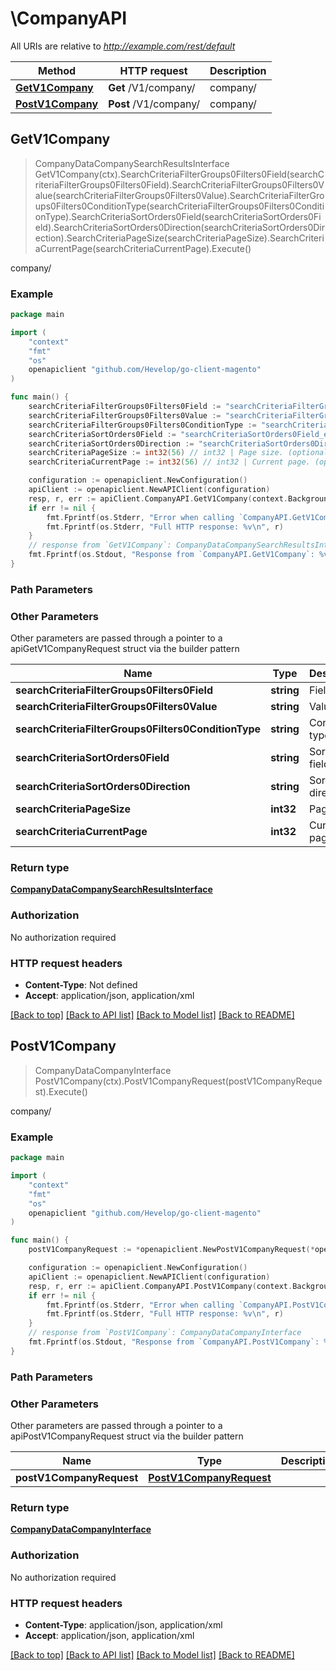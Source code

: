 # \CompanyAPI

All URIs are relative to *http://example.com/rest/default*

Method | HTTP request | Description
------------- | ------------- | -------------
[**GetV1Company**](CompanyAPI.md#GetV1Company) | **Get** /V1/company/ | company/
[**PostV1Company**](CompanyAPI.md#PostV1Company) | **Post** /V1/company/ | company/



## GetV1Company

> CompanyDataCompanySearchResultsInterface GetV1Company(ctx).SearchCriteriaFilterGroups0Filters0Field(searchCriteriaFilterGroups0Filters0Field).SearchCriteriaFilterGroups0Filters0Value(searchCriteriaFilterGroups0Filters0Value).SearchCriteriaFilterGroups0Filters0ConditionType(searchCriteriaFilterGroups0Filters0ConditionType).SearchCriteriaSortOrders0Field(searchCriteriaSortOrders0Field).SearchCriteriaSortOrders0Direction(searchCriteriaSortOrders0Direction).SearchCriteriaPageSize(searchCriteriaPageSize).SearchCriteriaCurrentPage(searchCriteriaCurrentPage).Execute()

company/



### Example

```go
package main

import (
	"context"
	"fmt"
	"os"
	openapiclient "github.com/Hevelop/go-client-magento"
)

func main() {
	searchCriteriaFilterGroups0Filters0Field := "searchCriteriaFilterGroups0Filters0Field_example" // string | Field (optional)
	searchCriteriaFilterGroups0Filters0Value := "searchCriteriaFilterGroups0Filters0Value_example" // string | Value (optional)
	searchCriteriaFilterGroups0Filters0ConditionType := "searchCriteriaFilterGroups0Filters0ConditionType_example" // string | Condition type (optional)
	searchCriteriaSortOrders0Field := "searchCriteriaSortOrders0Field_example" // string | Sorting field. (optional)
	searchCriteriaSortOrders0Direction := "searchCriteriaSortOrders0Direction_example" // string | Sorting direction. (optional)
	searchCriteriaPageSize := int32(56) // int32 | Page size. (optional)
	searchCriteriaCurrentPage := int32(56) // int32 | Current page. (optional)

	configuration := openapiclient.NewConfiguration()
	apiClient := openapiclient.NewAPIClient(configuration)
	resp, r, err := apiClient.CompanyAPI.GetV1Company(context.Background()).SearchCriteriaFilterGroups0Filters0Field(searchCriteriaFilterGroups0Filters0Field).SearchCriteriaFilterGroups0Filters0Value(searchCriteriaFilterGroups0Filters0Value).SearchCriteriaFilterGroups0Filters0ConditionType(searchCriteriaFilterGroups0Filters0ConditionType).SearchCriteriaSortOrders0Field(searchCriteriaSortOrders0Field).SearchCriteriaSortOrders0Direction(searchCriteriaSortOrders0Direction).SearchCriteriaPageSize(searchCriteriaPageSize).SearchCriteriaCurrentPage(searchCriteriaCurrentPage).Execute()
	if err != nil {
		fmt.Fprintf(os.Stderr, "Error when calling `CompanyAPI.GetV1Company``: %v\n", err)
		fmt.Fprintf(os.Stderr, "Full HTTP response: %v\n", r)
	}
	// response from `GetV1Company`: CompanyDataCompanySearchResultsInterface
	fmt.Fprintf(os.Stdout, "Response from `CompanyAPI.GetV1Company`: %v\n", resp)
}
```

### Path Parameters



### Other Parameters

Other parameters are passed through a pointer to a apiGetV1CompanyRequest struct via the builder pattern


Name | Type | Description  | Notes
------------- | ------------- | ------------- | -------------
 **searchCriteriaFilterGroups0Filters0Field** | **string** | Field | 
 **searchCriteriaFilterGroups0Filters0Value** | **string** | Value | 
 **searchCriteriaFilterGroups0Filters0ConditionType** | **string** | Condition type | 
 **searchCriteriaSortOrders0Field** | **string** | Sorting field. | 
 **searchCriteriaSortOrders0Direction** | **string** | Sorting direction. | 
 **searchCriteriaPageSize** | **int32** | Page size. | 
 **searchCriteriaCurrentPage** | **int32** | Current page. | 

### Return type

[**CompanyDataCompanySearchResultsInterface**](CompanyDataCompanySearchResultsInterface.md)

### Authorization

No authorization required

### HTTP request headers

- **Content-Type**: Not defined
- **Accept**: application/json, application/xml

[[Back to top]](#) [[Back to API list]](../README.md#documentation-for-api-endpoints)
[[Back to Model list]](../README.md#documentation-for-models)
[[Back to README]](../README.md)


## PostV1Company

> CompanyDataCompanyInterface PostV1Company(ctx).PostV1CompanyRequest(postV1CompanyRequest).Execute()

company/



### Example

```go
package main

import (
	"context"
	"fmt"
	"os"
	openapiclient "github.com/Hevelop/go-client-magento"
)

func main() {
	postV1CompanyRequest := *openapiclient.NewPostV1CompanyRequest(*openapiclient.NewCompanyDataCompanyInterface([]string{"Street_example"}, int32(123), int32(123), "RejectReason_example", "RejectedAt_example", int32(123))) // PostV1CompanyRequest |  (optional)

	configuration := openapiclient.NewConfiguration()
	apiClient := openapiclient.NewAPIClient(configuration)
	resp, r, err := apiClient.CompanyAPI.PostV1Company(context.Background()).PostV1CompanyRequest(postV1CompanyRequest).Execute()
	if err != nil {
		fmt.Fprintf(os.Stderr, "Error when calling `CompanyAPI.PostV1Company``: %v\n", err)
		fmt.Fprintf(os.Stderr, "Full HTTP response: %v\n", r)
	}
	// response from `PostV1Company`: CompanyDataCompanyInterface
	fmt.Fprintf(os.Stdout, "Response from `CompanyAPI.PostV1Company`: %v\n", resp)
}
```

### Path Parameters



### Other Parameters

Other parameters are passed through a pointer to a apiPostV1CompanyRequest struct via the builder pattern


Name | Type | Description  | Notes
------------- | ------------- | ------------- | -------------
 **postV1CompanyRequest** | [**PostV1CompanyRequest**](PostV1CompanyRequest.md) |  | 

### Return type

[**CompanyDataCompanyInterface**](CompanyDataCompanyInterface.md)

### Authorization

No authorization required

### HTTP request headers

- **Content-Type**: application/json, application/xml
- **Accept**: application/json, application/xml

[[Back to top]](#) [[Back to API list]](../README.md#documentation-for-api-endpoints)
[[Back to Model list]](../README.md#documentation-for-models)
[[Back to README]](../README.md)

